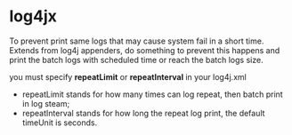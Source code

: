 # log4jx
To prevent print same logs that may cause system fail in a short time.
Extends from log4j appenders, do something to prevent this happens and print the batch logs with scheduled time or reach the batch logs size.

you must specify **repeatLimit** or **repeatInterval** in your log4j.xml
- repeatLimit stands for how many times can log repeat, then batch print in log steam;
- repeatInterval stands for how long the repeat log print, the default timeUnit is seconds. 
